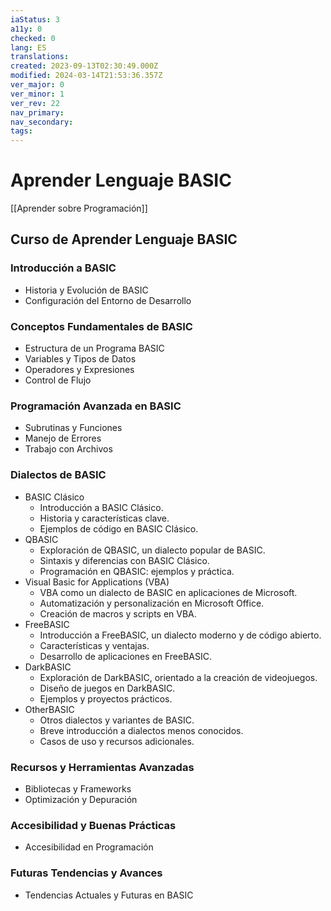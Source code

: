 ```yaml
---
iaStatus: 3
a11y: 0
checked: 0
lang: ES
translations: 
created: 2023-09-13T02:30:49.000Z
modified: 2024-03-14T21:53:36.357Z
ver_major: 0
ver_minor: 1
ver_rev: 22
nav_primary: 
nav_secondary: 
tags:
---
```

# Aprender Lenguaje BASIC

[[Aprender sobre Programación]]

## Curso de Aprender Lenguaje BASIC

### Introducción a BASIC

- Historia y Evolución de BASIC
- Configuración del Entorno de Desarrollo

### Conceptos Fundamentales de BASIC

- Estructura de un Programa BASIC
- Variables y Tipos de Datos
- Operadores y Expresiones
- Control de Flujo

### Programación Avanzada en BASIC

- Subrutinas y Funciones
- Manejo de Errores
- Trabajo con Archivos

### Dialectos de BASIC

* BASIC Clásico
	* Introducción a BASIC Clásico.
	* Historia y características clave.
	* Ejemplos de código en BASIC Clásico.
* QBASIC
	* Exploración de QBASIC, un dialecto popular de BASIC.
	* Sintaxis y diferencias con BASIC Clásico.
	* Programación en QBASIC: ejemplos y práctica.
* Visual Basic for Applications (VBA)
	* VBA como un dialecto de BASIC en aplicaciones de Microsoft.
	* Automatización y personalización en Microsoft Office.
	* Creación de macros y scripts en VBA.
* FreeBASIC
	* Introducción a FreeBASIC, un dialecto moderno y de código abierto.
	* Características y ventajas.
	* Desarrollo de aplicaciones en FreeBASIC.
* DarkBASIC
	* Exploración de DarkBASIC, orientado a la creación de videojuegos.
	* Diseño de juegos en DarkBASIC.
	* Ejemplos y proyectos prácticos.
* OtherBASIC
	* Otros dialectos y variantes de BASIC.
	* Breve introducción a dialectos menos conocidos.
	* Casos de uso y recursos adicionales.

### Recursos y Herramientas Avanzadas

- Bibliotecas y Frameworks
- Optimización y Depuración

### Accesibilidad y Buenas Prácticas

- Accesibilidad en Programación

### Futuras Tendencias y Avances

- Tendencias Actuales y Futuras en BASIC

